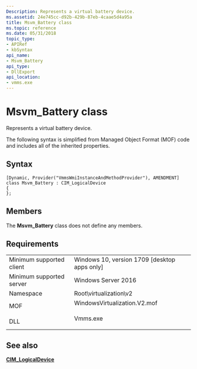 ```yaml
---
Description: Represents a virtual battery device.
ms.assetid: 24e745cc-d92b-429b-87eb-4caae5d4a95a
title: Msvm_Battery class
ms.topic: reference
ms.date: 05/31/2018
topic_type: 
- APIRef
- kbSyntax
api_name: 
- Msvm_Battery
api_type: 
- DllExport
api_location: 
- vmms.exe
---
```


# Msvm\_Battery class

Represents a virtual battery device.

The following syntax is simplified from Managed Object Format (MOF) code and includes all of the inherited properties.

## Syntax

``` syntax
[Dynamic, Provider("VmmsWmiInstanceAndMethodProvider"), AMENDMENT]
class Msvm_Battery : CIM_LogicalDevice
{
};
```

## Members

The **Msvm\_Battery** class does not define any members.

## Requirements



|                                     |                                                                                                         |
|-------------------------------------|---------------------------------------------------------------------------------------------------------|
| Minimum supported client<br/> | Windows 10, version 1709 \[desktop apps only\]<br/>                                               |
| Minimum supported server<br/> | Windows Server 2016<br/>                                                                          |
| Namespace<br/>                | Root\\virtualization\\v2<br/>                                                                     |
| MOF<br/>                      | <dl> <dt>WindowsVirtualization.V2.mof</dt> </dl> |
| DLL<br/>                      | <dl> <dt>Vmms.exe</dt> </dl>                     |



## See also

<dl> <dt>

[**CIM\_LogicalDevice**](cim-logicaldevice.md)
</dt> </dl>

 

 




